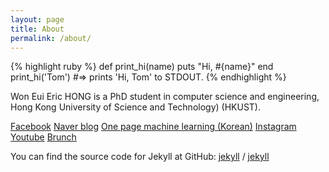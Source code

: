 ```yaml
---
layout: page
title: About
permalink: /about/
---
```


{% highlight ruby %}
def print_hi(name)
  puts "Hi, #{name}"
end
print_hi('Tom')
#=> prints 'Hi, Tom' to STDOUT.
{% endhighlight %}

Won Eui Eric HONG is a PhD student in computer science and engineering, Hong Kong University of Science and Technology) (HKUST).

[Facebook]()
[Naver blog]()
[One page machine learning (Korean)]()
[Instagram]()
[Youtube]()
[Brunch]()




You can find the source code for Jekyll at GitHub:
[jekyll][jekyll-organization] /
[jekyll](https://github.com/jekyll/jekyll)


[jekyll-organization]: https://github.com/jekyll
